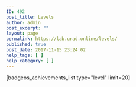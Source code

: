 ```yaml
---
ID: 492
post_title: Levels
author: admin
post_excerpt: ""
layout: page
permalink: https://lab.urad.online/levels/
published: true
post_date: 2017-11-15 23:24:02
help_tags: [ ]
help_category: [ ]
---
```

[badgeos_achievements_list type="level" limit=20]